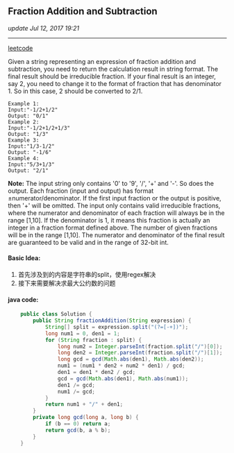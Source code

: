 ## Fraction Addition and Subtraction
_update Jul 12, 2017 19:21_

---
[leetcode](https://leetcode.com/problems/fraction-addition-and-subtraction/#/description)

Given a string representing an expression of fraction addition and subtraction, you need to return the calculation result in string format. The final result should be irreducible fraction. If your final result is an integer, say 2, you need to change it to the format of fraction that has denominator 1. So in this case, 2 should be converted to 2/1.

    Example 1:
    Input:"-1/2+1/2"
    Output: "0/1"
    Example 2:
    Input:"-1/2+1/2+1/3"
    Output: "1/3"
    Example 3:
    Input:"1/3-1/2"
    Output: "-1/6"
    Example 4:
    Input:"5/3+1/3"
    Output: "2/1"
**Note:**
The input string only contains '0' to '9', '/', '+' and '-'. So does the output.
Each fraction (input and output) has format ±numerator/denominator. If the first input fraction or the output is positive, then '+' will be omitted.
The input only contains valid irreducible fractions, where the numerator and denominator of each fraction will always be in the range [1,10]. If the denominator is 1, it means this fraction is actually an integer in a fraction format defined above.
The number of given fractions will be in the range [1,10].
The numerator and denominator of the final result are guaranteed to be valid and in the range of 32-bit int.

#### Basic Idea:
1.  首先涉及到的内容是字符串的split，使用regex解决
2.  接下来需要解决求最大公约数的问题

#### java code:
```java
    public class Solution {
        public String fractionAddition(String expression) {
            String[] split = expression.split("(?=[-+])");
            long num1 = 0, den1 = 1;
            for (String fraction : split) {
                long num2 = Integer.parseInt(fraction.split("/")[0]);
                long den2 = Integer.parseInt(fraction.split("/")[1]);
                long gcd = gcd(Math.abs(den1), Math.abs(den2));
                num1 = (num1 * den2 + num2 * den1) / gcd;
                den1 = den1 * den2 / gcd;
                gcd = gcd(Math.abs(den1), Math.abs(num1));
                den1 /= gcd;
                num1 /= gcd;
            }
            return num1 + "/" + den1;
        }
        private long gcd(long a, long b) {
            if (b == 0) return a;
            return gcd(b, a % b);
        }
    }
```